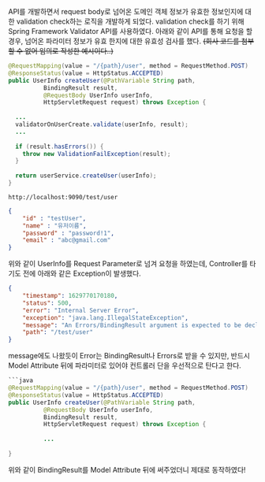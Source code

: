 
API를 개발하면서 request body로 넘어온 도메인 객체 정보가 유효한 정보인지에 대한 validation check하는 로직을 개발하게 되었다. 
validation check를 하기 위해 Spring Framework Validator API를 사용하였다. 
아래와 같이 API를 통해 요청을 할 경우, 넘어온 파라미터 정보가 유효 한지에 대한 유효성 검사를 했다.
~~(회사 코드를 첨부할 수 없어 임의로 작성한 예시이다..)~~

```java
@RequestMapping(value = "/{path}/user", method = RequestMethod.POST)  
@ResponseStatus(value = HttpStatus.ACCEPTED)  
public UserInfo createUser(@PathVariable String path,  
		  BindingResult result,  
		  @RequestBody UserInfo userInfo,  
		  HttpServletRequest request) throws Exception {  
  
  ...  
  validatorOnUserCreate.validate(userInfo, result);  
  ...
 
  if (result.hasErrors()) {  
    throw new ValidationFailException(result);  
  }  
  
  return userService.createUser(userInfo);  
}
```

```
http://localhost:9090/test/user
```
```json
{
	"id" : "testUser",
	"name" : "유저이름",
	"password" : "password!1",
	"email" : "abc@gmail.com"
}
```

위와 같이 UserInfo를 Request Parameter로 넘겨 요청을 하였는데, Controller를 타기도 전에 아래와 같은 Exception이 발생했다.

```json
{
	"timestamp": 1629770170180,
	"status": 500,
	"error": "Internal Server Error",
	"exception": "java.lang.IllegalStateException",
	"message": "An Errors/BindingResult argument is expected to be declared immediately after the model 	attribute, the @RequestBody or the @RequestPart arguments to which they apply: public com.model.UserInfo com.api.controller.UserController.createUser(java.lang.String,org.springframework.validation.BindingResult,com.model.UserInfo,javax.servlet.http.HttpServletRequest) throws java.lang.Exception",
	"path": "/test/user"
}
```

message에도 나왔듯이 Error는 BindingResult나 Errors로 받을 수 있지만, 반드시 Model Attribute 뒤에 파라미터로 있어야 컨트롤러 단을 우선적으로 탄다고 한다. 

```java
```java
@RequestMapping(value = "/{path}/user", method = RequestMethod.POST)  
@ResponseStatus(value = HttpStatus.ACCEPTED)  
public UserInfo createUser(@PathVariable String path,  
		  @RequestBody UserInfo userInfo,  
		  BindingResult result, 
		  HttpServletRequest request) throws Exception {  
		  
		  ...
		  
}
```

위와 같이 BindingResult를 Model Attribute 뒤에 써주었더니 제대로 동작하였다!
